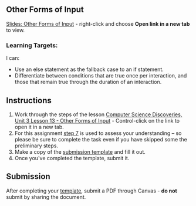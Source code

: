 ---
---

[//]: # ( <p><iframe src="https://douglasurner.github.io/GDP1/units/2/assignments/U2.5-other-inputs/" width="100%" height="666px"></iframe></p> )

## Other Forms of Input

[slides]: #
[template]: #

[Slides: Other Forms of Input][slides] - right-click and choose **Open link in a new tab** to view.

### Learning Targets:

I can:
* Use an else statement as the fallback case to an if statement.
* Differentiate between conditions that are true once per interaction, and those that remain true through the duration of an interaction.

## Instructions

1. Work through the steps of the lesson [Computer Science Discoveries, Unit 3 Lesson 13 - Other Forms of Input](https://studio.code.org/s/csd3-2018/stage/13/puzzle/1) - Control-click on the link to open it in a new tab.
1. For this assignment [step 7](https://studio.code.org/s/csd3-2018/stage/13/puzzle/12) is used to assess your understanding – so please be sure to complete the task even if you have skipped some the preliminary steps.
1. Make a copy of the [submission template][template] and fill it out.
1. Once you've completed the template, submit it.

## Submission

After completing your [template][], submit a PDF through Canvas - **do not** submit by sharing the document.


